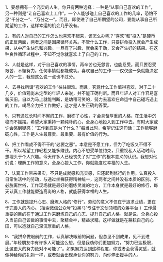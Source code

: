 1、要想拥有一个充实的人生，你只有两种选择：一种是“从事自己喜欢的工作”，另一种则是“让自己喜欢上工作”。一个人能够碰上自己喜欢的工作的几率，恐怕不足“千分之一”、“万分之一”。而且，即使进了自己所期望的公司，要能从事自己所期望的工作，这样幸运的机会几乎没有。

2、有的人对自己的工作怎么也喜欢不起来，该怎么办呢？“喜欢”和“投入”是硬币的正反两面，两者之间是因果循环关系。不管什么工作，只要拼命投入就会产生成果，从中产生快乐和兴趣。一旦有了兴趣，就会来干劲，又会产生好的结果。在这种良性循环过程中，不知不觉你就喜欢上了自己的工作。

3、人就是这样，对于自己喜欢的事情，再辛苦也无怨言，也能忍受。而只要忍受艰苦、不懈努力，任何事情就都能成功。喜欢自己的工作――仅仅这一条就能决定人的一生，我想这么说一点也不过分。

4、去寻找所谓“喜欢的工作”往往很难。而且，究竟什么工作值得喜欢，对于二十几岁，价值观尚未定型的年轻人来说，并不能正确判断。而且年轻人对工作容易喜新厌旧。自以为马上就能判断，是幼稚可笑的，努力去喜欢在命运中自己碰巧遇上的工作，竭尽全力把工作做好，这才是人生正确的答案。

5、只有通过长时间不懈的工作，磨砺了心性，才会具备厚重的人格，在生活中沉稳而不摇摆。希望大家秉持一颗纯朴的心，全身心地投入到工作中去。有时大家或许会感到疑惑：“工作到底是为了什么？”每当此时，希望记住这句话：工作能够磨砺心性，工作是人生最尊贵、最重要、最有价值的行为。

6、把工作看成不得不干的“必要之恶”。本意是不愿工作，但为了吃饭又不得不干。所以希望工作轻松又能多赚钱。内心不想受单位约束，只重视私人活动时间，想埋头于个人兴趣。今天许多人已经丧失了对“工作”的根本意义的认识。我想对他们说：理解工作的意义，全身心投入工作，你就能度过幸福的人生。

7、认真工作带来果实，不只是成就感和充实感，它还起到修行的作用。认真投入日常生活中的劳动，与通过坐禅获得精神统一，这两者之间并没有本质的区别。不必脱离世俗，工作现场就是最好的磨练灵魂的地方，工作本身就是最好的修行，每天认真工作就能塑造高尚的人格，就能获得幸福的人生。

8、工作就是提升心志、磨炼人格的“修行”。劳动的意义不仅在于追求业绩，更在于完善人的内心。（搜索微信公众号“投黑马”专注于文创领域的众筹平台 ）工作最重要的目的在于通过工作来磨炼自己的心志、提升自己的人格。就是说，全身心投入当前自己该做的事情中去，聚精会神，精益求精。这样做就是在耕耘自己的心田，可以造就自己深沉厚重的人格。

9、“我拼命做眼前的工作，认真解决眼前的问题，但总见不到成果，见不到进展。”年轻朋友中有许多人可能这么想。但是我劝你们更加努力，“努力已达极限，比这更大的努力绝对不可能了”。如果努力达到这种程度，你或者会获得灵感，就像神给你的礼物一样，或者就会出现承认你的努力、向你伸出援手的人。
